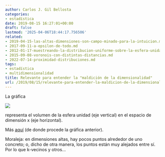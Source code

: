```yaml
---
author: Carlos J. Gil Bellosta
categories:
- estadística
date: 2019-08-15 16:27:01+00:00
draft: false
lastmod: '2025-04-06T18:44:17.756506'
related:
- 2019-04-15-las-altas-dimensiones-son-campo-minado-para-la-intuicion.md
- 2017-09-11-a-epsilon-de-todo.md
- 2012-01-17-muestreando-la-distribucion-uniforme-sobre-la-esfera-unidad-en-n-dimensiones.md
- 2015-09-08-voronois-con-distintas-distancias.md
- 2022-07-14-proximidad-distribuciones.md
tags:
- estadística
- multidimensionalidad
title: Relevante para entender la "maldición de la dimensionalidad"
url: /2019/08/15/relevante-para-entender-la-maldicion-de-la-dimensionalidad/
---
```


La gráfica

![](/wp-uploads/2019/08/Ball_volume_in_n_dimensions.png#center)

representa el volumen de la esfera unidad (eje vertical) en el espacio de dimensión x (eje horizontal).

Más [aquí](https://en.wikipedia.org/wiki/Unit_sphere) (de donde procede la gráfica anterior).

Moraleja: en dimensiones altas, hay pocos puntos alrededor de uno concreto; o, dicho de otra manera, los puntos están muy alejados entre sí. Por lo que k-vecinos y otros...